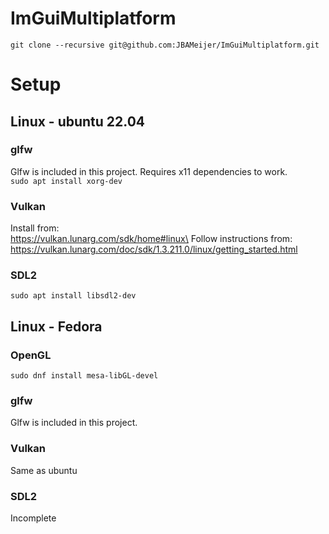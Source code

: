 # ImGuiMultiplatform

`git clone --recursive git@github.com:JBAMeijer/ImGuiMultiplatform.git`

# Setup
## Linux - ubuntu 22.04
### glfw
Glfw is included in this project.
Requires x11 dependencies to work.\
`sudo apt install xorg-dev`
### Vulkan
Install from:\
https://vulkan.lunarg.com/sdk/home#linux\
Follow instructions from:\
https://vulkan.lunarg.com/doc/sdk/1.3.211.0/linux/getting_started.html
### SDL2
`sudo apt install libsdl2-dev`
## Linux - Fedora
### OpenGL
`sudo dnf install mesa-libGL-devel`
### glfw
Glfw is included in this project.
### Vulkan
Same as ubuntu
### SDL2
Incomplete
